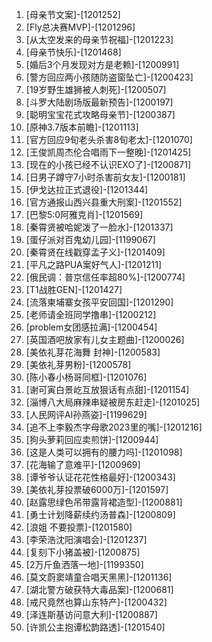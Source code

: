 
1. [母亲节文案]-[1201252]
1. [Fly总决赛MVP]-[1201296]
1. [从太空发来的母亲节祝福]-[1201223]
1. [母亲节快乐]-[1201468]
1. [婚后3个月发现对方是老赖]-[1200991]
1. [警方回应两小孩随防盗窗坠亡]-[1200423]
1. [19岁野生雄狮被人刺死]-[1200507]
1. [斗罗大陆剧场版最新预告]-[1200197]
1. [聪明宝宝花式攻略母亲节]-[1200387]
1. [原神3.7版本前瞻]-[1201113]
1. [官方回应9旬老头杀害8旬老太]-[1201070]
1. [王俊凯周杰伦合唱雨下一整晚]-[1201425]
1. [现在的小孩已经不认识EXO了]-[1200871]
1. [日男子蹲守7小时杀害前女友]-[1200181]
1. [伊戈达拉正式退役]-[1201344]
1. [官方通报山西兴县重大刑案]-[1201552]
1. [巴黎5:0阿雅克肖]-[1201569]
1. [秦霄贤被哈妮泼了一脸水]-[1201337]
1. [蛋仔派对百鬼幼儿园]-[1199067]
1. [秦霄贤在线戳穿孟子义]-[1201409]
1. [平凡之路PUA案好气人]-[1201211]
1. [俄民调：普京信任率超80%]-[1200774]
1. [T1战胜GEN]-[1201427]
1. [流落柬埔寨女孩平安回国]-[1201290]
1. [老师请全班同学撸串]-[1200212]
1. [problem女团感拉满]-[1200454]
1. [英国酒吧放家有儿女主题曲]-[1200026]
1. [美依礼芽花海舞 封神]-[1200583]
1. [美依礼芽男粉]-[1200578]
1. [陈小春小杨哥同框]-[1201076]
1. [谢可寅白景屹互放狠话有点甜]-[1201154]
1. [淄博八大局麻辣串疑被房东赶走]-[1201025]
1. [人民网评AI孙燕姿]-[1199629]
1. [追不上李毅杰字母歌2023里的嘴]-[1201216]
1. [狗头萝莉回应卖煎饼]-[1200944]
1. [这是人类可以拥有的腰力吗]-[1201098]
1. [花海输了意难平]-[1200969]
1. [谭爷爷认证花花性格最好]-[1200343]
1. [美依礼芽投票破6000万]-[1201597]
1. [赵露思绿色吊带露背裙造型]-[1200881]
1. [勇士计划降薪续约汤普森]-[1200809]
1. [浪姐 不要投票]-[1201580]
1. [李荣浩沈阳演唱会]-[1201237]
1. [复刻下小猪盖被]-[1200875]
1. [2万斤鱼洒落一地]-[1199350]
1. [莫文蔚窦靖童合唱天黑黑]-[1201136]
1. [湖北警方破获特大毒品案]-[1200681]
1. [戒尺竟然也算山东特产]-[1200432]
1. [泽连斯基访问意大利]-[1200887]
1. [许凯公主抱谭松韵路透]-[1201540]